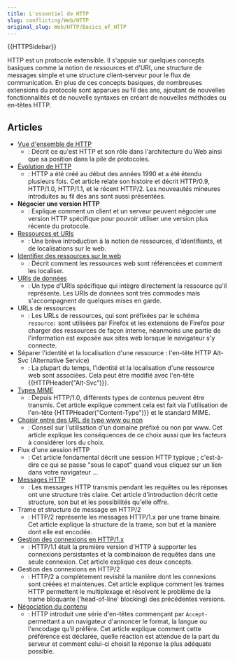 ```yaml
---
title: L'essentiel de HTTP
slug: conflicting/Web/HTTP
original_slug: Web/HTTP/Basics_of_HTTP
---
```


{{HTTPSidebar}}

HTTP est un protocole extensible. Il s'appuie sur quelques concepts basiques comme la notion de ressources et d'URI, une structure de messages simple et une structure client-serveur pour le flux de communication. En plus de ces concepts basiques, de nombreuses extensions du protocole sont apparues au fil des ans, ajoutant de nouvelles fonctionnalités et de nouvelle syntaxes en créant de nouvelles méthodes ou en-têtes HTTP.

## Articles

- [Vue d'ensemble de HTTP](/fr/docs/Web/HTTP/Overview)
  - : Décrit ce qu'est HTTP et son rôle dans l'architecture du Web ainsi que sa position dans la pile de protocoles.
- [Évolution de HTTP](/fr/docs/Web/HTTP/Evolution_of_HTTP)
  - : HTTP a été créé au début des années 1990 et a été étendu plusieurs fois. Cet article relate son histoire et décrit HTTP/0.9, HTTP/1.0, HTTP/1.1, et le récent HTTP/2. Les nouveautés mineures introduites au fil des ans sont aussi présentées.
- **Négocier une version HTTP**
  - : Explique comment un client et un serveur peuvent négocier une version HTTP spécifique pour pouvoir utiliser une version plus récente du protocole.
- [Ressources et URIs](/fr/docs/Web/HTTP/MIME_types)
  - : Une brève introduction à la notion de ressources, d'identifiants, et de localisations sur le web.
- [Identifier des ressources sur le web](/fr/docs/orphaned/Web/HTTP/Basics_of_HTTP/Identifying_resources_on_the_Web)
  - : Décrit comment les ressources web sont référencées et comment les localiser.
- [URIs de données](/fr/docs/Web/URI/Schemes/data)
  - : Un type d'URIs spécifique qui intègre directement la ressource qu'il représente. Les URIs de données sont très commodes mais s'accompagnent de quelques mises en garde.
- URLs de ressources
  - : Les URLs de ressources, qui sont préfixées par le schéma `resource:` sont utilisées par Firefox et les extensions de Firefox pour charger des ressources de façon interne, néanmoins une partie de l'information est exposée aux sites web lorsque le navigateur s'y connecte.
- Séparer l'identité et la localisation d'une ressource : l'en-tête HTTP Alt-Svc (Alternative Service)
  - : La plupart du temps, l'identité et la localisation d'une ressource web sont associées. Cela peut être modifié avec l'en-tête {{HTTPHeader("Alt-Svc")}}.
- [Types MIME](/fr/docs/Web/HTTP/MIME_types)
  - : Depuis HTTP/1.0, différents types de contenus peuvent être transmis. Cet article explique comment cela est fait via l'utilisation de l'en-tête {HTTPHeader("Content-Type")}} et le standard MIME.
- [Choisir entre des URL de type www ou non](/fr/docs/Web/URI/Authority/Choosing_between_www_and_non-www_URLs)
  - : Conseil sur l'utilisation d'un domaine préfixé ou non par www. Cet article explique les conséquences de ce choix aussi que les facteurs à considérer lors du choix.
- Flux d'une session HTTP
  - : Cet article fondamental décrit une session HTTP typique ; c'est-à-dire ce qui se passe "sous le capot" quand vous cliquez sur un lien dans votre navigateur ...
- [Messages HTTP](/fr/docs/Web/HTTP/Messages)
  - : Les messages HTTP transmis pendant les requêtes ou les réponses ont une structure très claire. Cet article d'introduction décrit cette structure, son but et les possibilités qu'elle offre.
- Trame et structure de message en HTTP/2
  - : HTTP/2 représente les messages HTTP/1.x par une trame binaire. Cet article explique la structure de la trame, son but et la manière dont elle est encodée.
- [Gestion des connexions en HTTP/1.x](/fr/docs/Web/HTTP/Connection_management_in_HTTP_1.x)
  - : HTTP/1.1 était la première version d'HTTP à supporter les connexions persistantes et la combinaison de requêtes dans une seule connexion. Cet article explique ces deux concepts.
- Gestion des connexions en HTTP/2
  - : HTTP/2 a complètement revisité la manière dont les connexions sont créées et maintenues. Cet article explique comment les trames HTTP permettent le multiplexage et résolvent le problème de la trame bloquante ('head-of-line' blocking) des précédentes versions.
- [Négociation du contenu](/fr/docs/Web/HTTP/Content_negotiation)
  - : HTTP introduit une série d'en-têtes commençant par `Accept-` permettant a un navigateur d'annoncer le format, la langue ou l'encodage qu'il préfère. Cet article explique comment cette préférence est déclarée, quelle réaction est attendue de la part du serveur et comment celui-ci choisit la réponse la plus adéquate possible.
